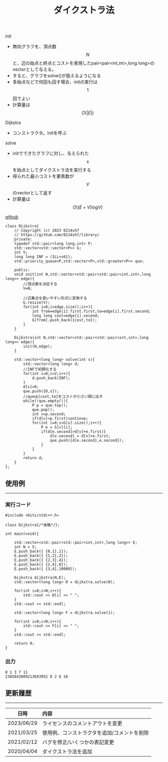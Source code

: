 ﻿---
title: "ダイクストラ法"
permalink: /posts/dijkstra
writer: 0214sh7
layout: library
---

init
- 無向グラフを、頂点数$$N$$と、辺の始点と終点とコストを表現したpair<pair<int,int>,long long>のvectorとして与える。
- すると、グラフをsolve()が扱えるようになる
- 多始点などで何回も回す場合、initの実行は$$1$$回でよい
- 計算量は$$Ο(\vert E \vert)$$

Dijkstra
- コンストラクタ。initを呼ぶ

solve
- initでできたグラフに対し、与えられた$$s$$を始点としてダイクストラ法を実行する
- 得られた最小コストを要素数が$$V$$のvectorとして返す
- 計算量は$$Ο((E+V)logV)$$

[github](https://github.com/0214sh7/procon-library/blob/master/algorithm/Dijkstra.cpp)

```
class Dijkstra{
    // Copyright (c) 2023 0214sh7
    // https://github.com/0214sh7/library/
    private:
    typedef std::pair<long long,int> P;
    std::vector<std::vector<P>> G;
    int V;
    long long INF = (1LL<<61);
    std::priority_queue<P,std::vector<P>,std::greater<P>> que;
    
    public:
    void init(int N,std::vector<std::pair<std::pair<int,int>,long long>> edge){
        //頂点数を決定する
        V=N;
        
        //辺集合を扱いやすい形式に変換する
        G.resize(V);
        for(int i=0;i<edge.size();i++){
            int from=edge[i].first.first,to=edge[i].first.second;
            long long cost=edge[i].second;
            G[from].push_back({cost,to});
        }
    }
    
    Dijkstra(int N,std::vector<std::pair<std::pair<int,int>,long long>> edge){
        init(N,edge);
    }

    std::vector<long long> solve(int s){
        std::vector<long long> d;
        //INFで初期化する
        for(int i=0;i<V;i++){
            d.push_back(INF);
        }
        d[s]=0;
        que.push({0,s});
        //queは{cost,to}をコストが小さい順に出す
        while(!que.empty()){
            P p = que.top();
            que.pop();
            int v=p.second;
            if(d[v]<p.first)continue;
            for(int i=0;i<G[v].size();i++){
                P e = G[v][i];
                if(d[e.second]>d[v]+e.first){
                    d[e.second] = d[v]+e.first;
                    que.push({d[e.second],e.second});
                }
            }
        }
        return d;
    }
};
```

## 使用例
***

### 実行コード
```
#include <bits/stdc++.h>

class Dijkstra{/*省略*/};

int main(void){
    
    std::vector<std::pair<std::pair<int,int>,long long>> E;
    int N = 5;
    E.push_back({ {0,1},1});
    E.push_back({ {1,2},2});
    E.push_back({ {2,3},4});
    E.push_back({ {2,4},8});
    E.push_back({ {3,4},10000});
    
    Dijkstra dijkstra(N,E);
    std::vector<long long> D = dijkstra.solve(0);
    
    for(int i=0;i<N;i++){
        std::cout << D[i] << " ";
    }
    std::cout << std::endl;
    
    std::vector<long long> F = dijkstra.solve(1);
    
    for(int i=0;i<N;i++){
        std::cout << F[i] << " ";
    }
    std::cout << std::endl;
    
    return 0;
}
```

### 出力
```
0 1 3 7 11 
2305843009213693952 0 2 6 10 
```


## 更新履歴
***

| 日時 | 内容 |
| :---: | :--- |
| 2023/06/29 | ライセンスのコメントアウトを変更 |
| 2021/03/25 | 使用例、コンストラクタを追加/コメントを削除 |
| 2021/02/12 | バグを修正/いくつかの表記変更 |
| 2020/04/04 | ダイクストラ法を追加 |